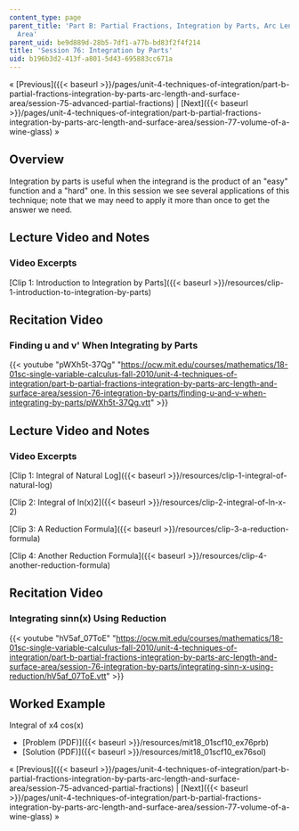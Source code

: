 ```yaml
---
content_type: page
parent_title: 'Part B: Partial Fractions, Integration by Parts, Arc Length, and Surface
  Area'
parent_uid: be9d889d-28b5-7df1-a77b-bd83f2f4f214
title: 'Session 76: Integration by Parts'
uid: b196b3d2-413f-a801-5d43-695883cc671a
---
```


« [Previous]({{< baseurl >}}/pages/unit-4-techniques-of-integration/part-b-partial-fractions-integration-by-parts-arc-length-and-surface-area/session-75-advanced-partial-fractions) | [Next]({{< baseurl >}}/pages/unit-4-techniques-of-integration/part-b-partial-fractions-integration-by-parts-arc-length-and-surface-area/session-77-volume-of-a-wine-glass) »

Overview
--------

Integration by parts is useful when the integrand is the product of an "easy" function and a "hard" one. In this session we see several applications of this technique; note that we may need to apply it more than once to get the answer we need.

Lecture Video and Notes
-----------------------

### Video Excerpts

[Clip 1: Introduction to Integration by Parts]({{< baseurl >}}/resources/clip-1-introduction-to-integration-by-parts)

Recitation Video
----------------

### Finding u and v' When Integrating by Parts

{{< youtube "pWXh5t-37Qg" "https://ocw.mit.edu/courses/mathematics/18-01sc-single-variable-calculus-fall-2010/unit-4-techniques-of-integration/part-b-partial-fractions-integration-by-parts-arc-length-and-surface-area/session-76-integration-by-parts/finding-u-and-v-when-integrating-by-parts/pWXh5t-37Qg.vtt" >}}

Lecture Video and Notes
-----------------------

### Video Excerpts

[Clip 1: Integral of Natural Log]({{< baseurl >}}/resources/clip-1-integral-of-natural-log)

[Clip 2: Integral of ln(x)2]({{< baseurl >}}/resources/clip-2-integral-of-ln-x-2)

[Clip 3: A Reduction Formula]({{< baseurl >}}/resources/clip-3-a-reduction-formula)

[Clip 4: Another Reduction Formula]({{< baseurl >}}/resources/clip-4-another-reduction-formula)

Recitation Video
----------------

### Integrating sinn(x) Using Reduction

{{< youtube "hV5af_07ToE" "https://ocw.mit.edu/courses/mathematics/18-01sc-single-variable-calculus-fall-2010/unit-4-techniques-of-integration/part-b-partial-fractions-integration-by-parts-arc-length-and-surface-area/session-76-integration-by-parts/integrating-sinn-x-using-reduction/hV5af_07ToE.vtt" >}}

Worked Example
--------------

Integral of x4 cos(x)

*   [Problem (PDF)]({{< baseurl >}}/resources/mit18_01scf10_ex76prb)
*   [Solution (PDF)]({{< baseurl >}}/resources/mit18_01scf10_ex76sol)

« [Previous]({{< baseurl >}}/pages/unit-4-techniques-of-integration/part-b-partial-fractions-integration-by-parts-arc-length-and-surface-area/session-75-advanced-partial-fractions) | [Next]({{< baseurl >}}/pages/unit-4-techniques-of-integration/part-b-partial-fractions-integration-by-parts-arc-length-and-surface-area/session-77-volume-of-a-wine-glass) »